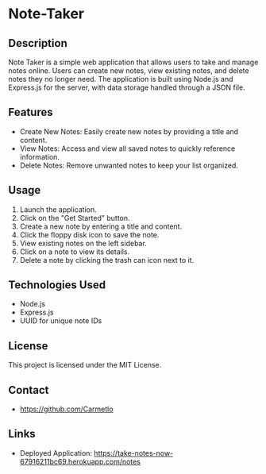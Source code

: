 # Note-Taker

## Description

Note Taker is a simple web application that allows users to take and manage notes online. Users can create new notes, view existing notes, and delete notes they no longer need. The application is built using Node.js and Express.js for the server, with data storage handled through a JSON file.

## Features

-  Create New Notes: Easily create new notes by providing a title and content.
-  View Notes: Access and view all saved notes to quickly reference information.
-  Delete Notes: Remove unwanted notes to keep your list organized.

## Usage

1.  Launch the application.
2.  Click on the "Get Started" button.
3.  Create a new note by entering a title and content.
4.  Click the floppy disk icon to save the note.
5.  View existing notes on the left sidebar.
6.  Click on a note to view its details.
7.   Delete a note by clicking the trash can icon next to it.
   

## Technologies Used

-  Node.js
-  Express.js
-  UUID for unique note IDs

## License

This project is licensed under the MIT License.

## Contact

-  https://github.com/Carmetlo

## Links

-  Deployed Application:  https://take-notes-now-67916211bc69.herokuapp.com/notes